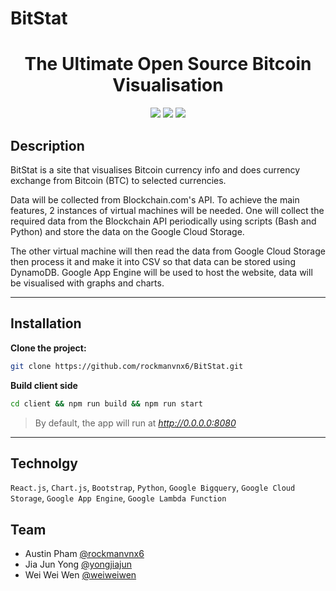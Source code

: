 # BitStat
<h1 align="center">
  The Ultimate Open Source Bitcoin Visualisation
</h1>
<p align="center">
<img src="https://img.shields.io/badge/%E2%9C%94%20Code%20Quality-A-green.svg">
<img src="https://img.shields.io/badge/Mobile%20Compatibility-A-red.svg">
<img src="https://img.shields.io/badge/License-MIT-blue.svg">
</p>

## Description

BitStat is a site that visualises Bitcoin currency info and does currency exchange from Bitcoin (BTC) to selected currencies.

Data will be collected from Blockchain.com's API. To achieve the main features, 2 instances of virtual machines will be needed. One will collect the required data from the Blockchain API periodically using scripts (Bash and Python) and store the data on the Google Cloud Storage.

The other virtual machine will then read the data from Google Cloud Storage then process it and make it into CSV so that data can be stored using DynamoDB. Google App Engine will be used to host the website, data will be visualised with graphs and charts.
<hr />

## Installation

**Clone the project:**

```bash
git clone https://github.com/rockmanvnx6/BitStat.git
```

**Build client side**
```bash
cd client && npm run build && npm run start
```

> By default, the app will run at *http://0.0.0.0:8080*

<hr />

## Technolgy
<code>React.js</code>, <code>Chart.js</code>, <code>Bootstrap</code>, <code>Python</code>, <code>Google Bigquery</code>, <code>Google Cloud Storage</code>, <code>Google App Engine</code>, `Google Lambda Function`

## Team
- Austin Pham [@rockmanvnx6](https://github.com/rockmanvnx6)
- Jia Jun Yong [@yongjiajun](https://github.com/yongjiajun)
- Wei Wei Wen [@weiweiwen](https://github.com/weiweiwen)
